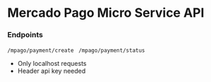 # Mercado Pago Micro Service API

### Endpoints
` /mpago/payment/create `
` /mpago/payment/status `

- Only localhost requests
- Header api key needed